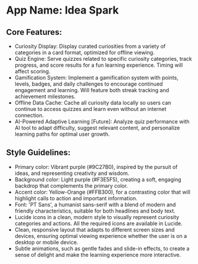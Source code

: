 # **App Name**: Idea Spark

## Core Features:

- Curiosity Display: Display curated curiosities from a variety of categories in a card format, optimized for offline viewing.
- Quiz Engine: Serve quizzes related to specific curiosity categories, track progress, and score results for a fun learning experience. Timing will affect scoring.
- Gamification System: Implement a gamification system with points, levels, badges, and daily challenges to encourage continued engagement and learning. Will feature both streak tracking and achievement milestones.
- Offline Data Cache: Cache all curiosity data locally so users can continue to access quizzes and learn even without an internet connection.
- AI-Powered Adaptive Learning [Future]: Analyze quiz performance with AI tool to adapt difficulty, suggest relevant content, and personalize learning paths for optimal user growth.

## Style Guidelines:

- Primary color: Vibrant purple (#9C27B0), inspired by the pursuit of ideas, and representing creativity and wisdom.
- Background color: Light purple (#F3E5F5), creating a soft, engaging backdrop that complements the primary color.
- Accent color: Yellow-Orange (#FFB300), for a contrasting color that will highlight calls to action and important information.
- Font: 'PT Sans', a humanist sans-serif with a blend of modern and friendly characteristics, suitable for both headlines and body text.
- Lucide icons in a clean, modern style to visually represent curiosity categories and actions. All the required icons are available in Lucide.
- Clean, responsive layout that adapts to different screen sizes and devices, ensuring optimal viewing experience whether the user is on a desktop or mobile device.
- Subtle animations, such as gentle fades and slide-in effects, to create a sense of delight and make the learning experience more interactive.
